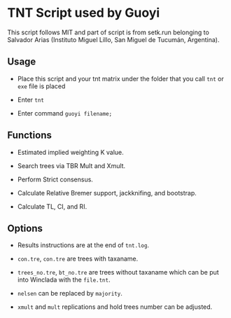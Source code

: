 # TNT Script used by Guoyi

This script follows MIT and part of script is from setk.run belonging to Salvador Arias (Instituto Miguel Lillo, San Miguel de Tucumán, Argentina).

## Usage

- Place this script and your tnt matrix under the folder that you call `tnt` or `exe` file is placed 

- Enter `tnt`

- Enter command `guoyi filename;`

## Functions

- Estimated implied weighting K value.      

- Search trees via TBR Mult and Xmult.     

- Perform Strict consensus.            

- Calculate Relative Bremer support, jackknifing, and bootstrap.

- Calculate TL, CI, and RI. 

## Options

- Results instructions are at the end of `tnt.log`.

- `con.tre`, `con.tre` are trees with taxaname.

- `trees_no.tre`, `bt_no.tre` are trees without taxaname which can be put into Winclada with the `file.tnt`.

- `nelsen` can be replaced by `majority`.

- `xmult` and `mult` replications and hold trees number can be adjusted.

